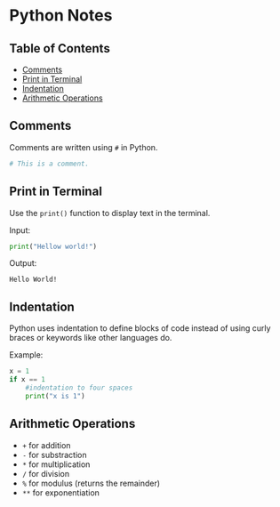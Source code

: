 # Python Notes

## Table of Contents

- [Comments](#comments)
- [Print in Terminal](#print-in-terminal)
- [Indentation](#indentation)
- [Arithmetic Operations](#arithmetic-operations)

## Comments

Comments are written using `#` in Python.

```Python
# This is a comment.
```

## Print in Terminal

Use the `print()` function to display text in the terminal.

Input:

```python
print("Hellow world!")
```

Output:

```
Hello World!
```

## Indentation

Python uses indentation to define blocks of code instead of using curly braces or keywords like other languages do.

Example:

```python
x = 1
if x == 1
    #indentation to four spaces
    print("x is 1")
```

## Arithmetic Operations

- `+` for addition
- `-` for substraction
- `*` for multiplication
- `/` for division
- `%` for modulus (returns the remainder)
- `**` for exponentiation
